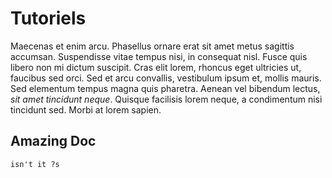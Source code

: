 # Tutoriels

Maecenas et enim arcu. Phasellus ornare erat sit amet metus sagittis accumsan. Suspendisse vitae tempus nisi, in consequat nisl. Fusce quis libero non mi dictum suscipit. Cras elit lorem, rhoncus eget ultricies ut, faucibus sed orci. Sed et arcu convallis, vestibulum ipsum et, mollis mauris. Sed elementum tempus magna quis pharetra. Aenean vel bibendum lectus, *sit amet tincidunt neque*. Quisque facilisis lorem neque, a condimentum nisi tincidunt sed. Morbi at lorem sapien. 

## Amazing Doc
    isn't it ?s